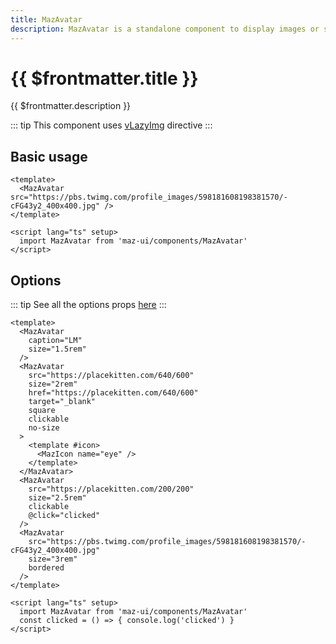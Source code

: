 ```yaml
---
title: MazAvatar
description: MazAvatar is a standalone component to display images or svgs in a wrapper
---
```


# {{ $frontmatter.title }}

{{ $frontmatter.description }}

<!--@include: ./../.vitepress/mixins/getting-started.md-->

::: tip
This component uses [vLazyImg](./../directives/lazy-img.md) directive
:::

## Basic usage

<MazAvatar src="https://pbs.twimg.com/profile_images/598181608198381570/-cFG43y2_400x400.jpg" />

```vue
<template>
  <MazAvatar src="https://pbs.twimg.com/profile_images/598181608198381570/-cFG43y2_400x400.jpg" />
</template>

<script lang="ts" setup>
  import MazAvatar from 'maz-ui/components/MazAvatar'
</script>
```

## Options

::: tip
See all the options props [here](#props-events-emitted)
:::

<div class="flex space-between gap-05 items-center flex-wrap">
  <MazAvatar
    caption="LM"
    size="1.5rem"
  />
  <MazAvatar
    src="https://placekitten.com/640/600"
    size="2rem"
    href="https://placekitten.com/640/600"
    target="_blank"
    square
    clickable
  >
    <template #icon>
      <MazIcon name="eye" style="color: white;" size="2rem" />
    </template>
  </MazAvatar>
  <MazAvatar
    src="https://placekitten.com/200/200"
    size="2.5rem"
    clickable
    button-color="danger"
    @click="clicked"
  />
  <MazAvatar
    src="https://pbs.twimg.com/profile_images/598181608198381570/-cFG43y2_400x400.jpg"
    size="3rem"
    bordered
  />
</div>

```vue
<template>
  <MazAvatar
    caption="LM"
    size="1.5rem"
  />
  <MazAvatar
    src="https://placekitten.com/640/600"
    size="2rem"
    href="https://placekitten.com/640/600"
    target="_blank"
    square
    clickable
    no-size
  >
    <template #icon>
      <MazIcon name="eye" />
    </template>
  </MazAvatar>
  <MazAvatar
    src="https://placekitten.com/200/200"
    size="2.5rem"
    clickable
    @click="clicked"
  />
  <MazAvatar
    src="https://pbs.twimg.com/profile_images/598181608198381570/-cFG43y2_400x400.jpg"
    size="3rem"
    bordered
  />
</template>

<script lang="ts" setup>
  import MazAvatar from 'maz-ui/components/MazAvatar'
  const clicked = () => { console.log('clicked') }
</script>
```

<script lang="ts" setup>
  const clicked = () => { console.log('clicked') }
</script>

<!--@include: ./../.vitepress/generated-docs/maz-avatar.doc.md-->